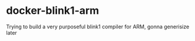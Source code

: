 # docker-blink1-arm
Trying to build a very purposeful blink1 compiler for ARM, gonna generisize later
